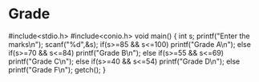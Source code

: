 # Grade
#include<stdio.h>
#include<conio.h>
void main()
{
int s;
printf("Enter the marks\n");
scanf("%d",&s);
if(s>=85 && s<=100)
printf("Grade A\n");
else if(s>=70 && s<=84)
printf("Grade B\n");
else if(s>=55 && s<=69)
printf("Grade C\n");
else if(s>=40 && s<=54)
printf("Grade D\n");
else
printf("Grade F\n");
getch();
}
